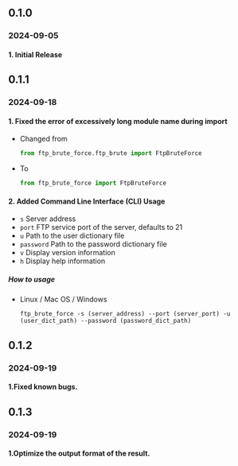 ## 0.1.0 

### 2024-09-05 

#### 1. Initial Release

## 0.1.1 

### 2024-09-18 

#### 1. Fixed the error of excessively long module name during import

- Changed from

	```python
	from ftp_brute_force.ftp_brute import FtpBruteForce
	```

- To

	```python
	from ftp_brute_force import FtpBruteForce
	```

#### 2. Added Command Line Interface (CLI) Usage
- `s` Server address
- `port` FTP service port of the server, defaults to 21
- `u` Path to the user dictionary file
- `password` Path to the password dictionary file
- `v` Display version information
- `h` Display help information

##### How to usage
- Linux / Mac OS / Windows

	```shell
	ftp_brute_force -s (server_address) --port (server_port) -u (user_dict_path) --password (password_dict_path)
	```

## 0.1.2
### 2024-09-19
#### 1.Fixed known bugs.

## 0.1.3
### 2024-09-19
#### 1.Optimize the output format of the result.